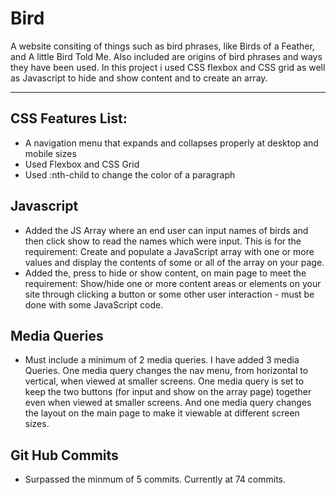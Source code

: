 # Bird
A website consiting of things such as bird phrases, like 
Birds of a Feather,  and A little Bird Told Me. 
Also included are origins of bird phrases and ways they have been used. 
In this project i used CSS flexbox and  CSS grid as well as Javascript to hide and show content and to create an array. 

---
## CSS Features List:
* A navigation menu that expands and collapses properly at desktop and mobile sizes
* Used Flexbox and CSS Grid
* Used  :nth-child to change the color of a paragraph


## Javascript
* Added the JS Array where an end user can input names of birds and then click show to read the names which were input. This is for the requirement: Create and populate a JavaScript array with one or more values and display the contents of some or all of the array on your page. 
* Added the,  press to hide or show content,  on main page to meet the requirement: Show/hide one or more content areas or elements on your site through clicking a button or some other user interaction - must be done with some JavaScript code. 

## Media Queries
* Must include a minimum of 2 media queries. I have added 3 media Queries. One media query changes the nav menu, from horizontal to vertical, when viewed at smaller screens. One media query is set to keep the two buttons (for input and show on the array page) together even when viewed at smaller screens. And one media query changes the layout on the main page to make it viewable at different screen sizes. 

## Git Hub Commits
* Surpassed the minmum of 5 commits. Currently at 74 commits.

